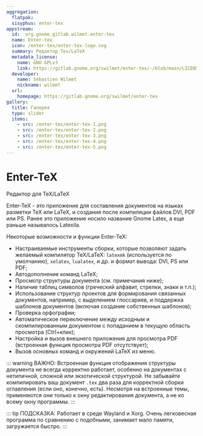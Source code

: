 ```yaml
---
aggregation:
  flatpak:
  sisyphus: enter-tex
appstream:
  id:  org.gnome.gitlab.wilmet.enter-tex
  name: Enter-tex
  icon: /enter-tex/enter-tex-logo.svg
  summary: Редактор Tex/LaTeX
  metadata_license:
    name: GNU GPLv3
    link: https://gitlab.gnome.org/swilmet/enter-tex/-/blob/main/LICENSES/GPL-3.0-or-later.txt
  developer:
    name: Sébastien Wilmet
    nickname: wilmet
  url:
    homepage: https://gitlab.gnome.org/swilmet/enter-tex
gallery:
  title: Галерея
  type: slider
  items:
    - src: /enter-tex/enter-tex-1.png
    - src: /enter-tex/enter-tex-2.png
    - src: /enter-tex/enter-tex-3.png
    - src: /enter-tex/enter-tex-4.png
    - src: /enter-tex/enter-tex-5.png
---
```


# Enter-TeX

Редактор для TeX/LaTeX


Enter-TeX - это приложение для составления документов на языках разметки TeX или LaTeX, и создания после компиляции файлов DVI, PDF или PS. Ранее это приложение носило название Gnome Latex, а еще раньше называлось Latexila.

Некоторые возможности и функции Enter-TeX:

- Настраиваемые инструменты сборки, которые позволяют задать желаемый компилятор TeX/LaTeX: `latexmk` (используется по умолчанию), `xelatex`, `lualatex`, и др. и формат вывода: DVI, PS или PDF;
- Автодополнение команд LaTeX;
- Просмотр структуры документа (см. примечания ниже);
- Наличие таблиц символов (греческий алфавит, стрелки, знаки и т.п.);
- Использование структур проектов для формирования связанных документов, например, с выделением глоссариев, и поддержка шаблонов документов (включая создание собственных шаблонов);
- Проверка орфографии;
- Автоматическое переключение между исходным и скомпилированным документом с попаданием в текущую область просмотра (Ctrl+клик);
- Настройка и вызов внешнего приложения для просмотра PDF (встроенная функция просмотра PDF отсутствует);
- Вызов основных команд и окружений LaTeX из меню.

<AGWGallery />

<!--@include: @ru/apps/.parts/install/content-repo.md-->

::: warning ВАЖНО:
Встроенная функция отображения структуры документа не всегда корректно работает, особенно на документах с нетипичной, сложной или экзотической структурой. Не забывайте компилировать ваш документ `.tex` два раза для корректной сборки оглавления (если оно, конечно, есть). Несмотря на встроенные темы, применяются они только к окну редактирования документа, а не ко всему окну программы.
:::

::: tip ПОДСКАЗКА:
Работает в среде Wayland и Xorg. Очень легковесная программа по сравнению с подобными, занимает мало памяти, загружается быстро.
:::
